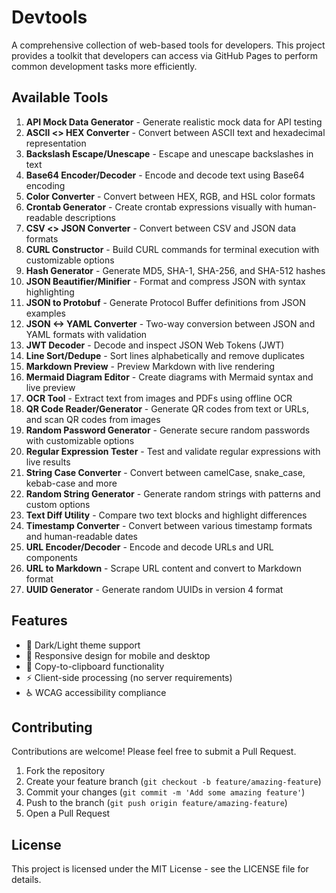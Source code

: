 # Devtools

A comprehensive collection of web-based tools for developers. This project provides a toolkit that developers can access via GitHub Pages to perform common development tasks more efficiently.

## Available Tools

1. **API Mock Data Generator** - Generate realistic mock data for API testing
2. **ASCII <> HEX Converter** - Convert between ASCII text and hexadecimal representation
3. **Backslash Escape/Unescape** - Escape and unescape backslashes in text
4. **Base64 Encoder/Decoder** - Encode and decode text using Base64 encoding
5. **Color Converter** - Convert between HEX, RGB, and HSL color formats
6. **Crontab Generator** - Create crontab expressions visually with human-readable descriptions
7. **CSV <> JSON Converter** - Convert between CSV and JSON data formats
8. **CURL Constructor** - Build CURL commands for terminal execution with customizable options
9. **Hash Generator** - Generate MD5, SHA-1, SHA-256, and SHA-512 hashes
10. **JSON Beautifier/Minifier** - Format and compress JSON with syntax highlighting
11. **JSON to Protobuf** - Generate Protocol Buffer definitions from JSON examples
12. **JSON <-> YAML Converter** - Two-way conversion between JSON and YAML formats with validation
13. **JWT Decoder** - Decode and inspect JSON Web Tokens (JWT)
14. **Line Sort/Dedupe** - Sort lines alphabetically and remove duplicates
15. **Markdown Preview** - Preview Markdown with live rendering
16. **Mermaid Diagram Editor** - Create diagrams with Mermaid syntax and live preview
17. **OCR Tool** - Extract text from images and PDFs using offline OCR
18. **QR Code Reader/Generator** - Generate QR codes from text or URLs, and scan QR codes from images
19. **Random Password Generator** - Generate secure random passwords with customizable options
20. **Regular Expression Tester** - Test and validate regular expressions with live results
21. **String Case Converter** - Convert between camelCase, snake_case, kebab-case and more
22. **Random String Generator** - Generate random strings with patterns and custom options
23. **Text Diff Utility** - Compare two text blocks and highlight differences
24. **Timestamp Converter** - Convert between various timestamp formats and human-readable dates
25. **URL Encoder/Decoder** - Encode and decode URLs and URL components
26. **URL to Markdown** - Scrape URL content and convert to Markdown format
27. **UUID Generator** - Generate random UUIDs in version 4 format

## Features

- 🌙 Dark/Light theme support
- 📱 Responsive design for mobile and desktop
- 🔄 Copy-to-clipboard functionality
- ⚡ Client-side processing (no server requirements)
- ♿ WCAG accessibility compliance

## Contributing

Contributions are welcome! Please feel free to submit a Pull Request.

1. Fork the repository
2. Create your feature branch (`git checkout -b feature/amazing-feature`)
3. Commit your changes (`git commit -m 'Add some amazing feature'`)
4. Push to the branch (`git push origin feature/amazing-feature`)
5. Open a Pull Request

## License

This project is licensed under the MIT License - see the LICENSE file for details.

